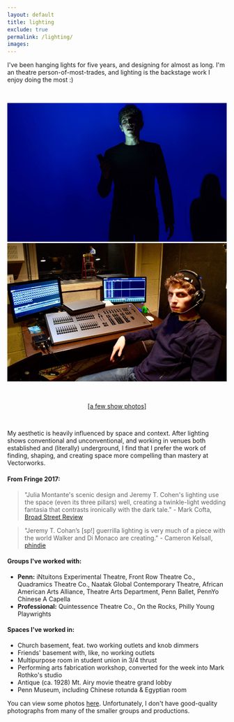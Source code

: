 ```yaml
---
layout: default
title: lighting
exclude: true
permalink: /lighting/
images:
---
```


I've been hanging lights for five years, and designing for almost as long. I'm an theatre person-of-most-trades, and lighting is the backstage work I enjoy doing the most :)

&nbsp;  

<div class="image-right"><img src="/images/metwo.jpg" alt="me" /></div>
<div class="image-right"><img src="/images/methree.jpg" alt="me" /></div>

&nbsp;  

<div align='center'><a href='https://www.dropbox.com/sh/jg85sutvfagwtfo/AACbtGJsPQAvRSPl5fYHrLQoa?dl=0more'>[a few show photos]</a></div>

&nbsp;  

My aesthetic is heavily influenced by space and context. After lighting shows conventional and unconventional, and working in venues both established and (literally) underground, I find that I prefer the work of finding, shaping, and creating space more compelling than mastery at Vectorworks.

#### From Fringe 2017:

> "Julia Montante's scenic design and Jeremy T. Cohen's lighting use the space (even its three pillars) well, creating a twinkle-light wedding fantasia that contrasts ironically with the dark tale." - Mark Cofta, [Broad Street Review](http://www.broadstreetreview.com/theater/philly-fringe-2017-on-the-rocks-the-grooms-a-fag)

> "Jeremy T. Cohan’s [sp!] guerrilla lighting is very much of a piece with the world Walker and Di Monaco are creating." - Cameron Kelsall, [phindie](http://phindie.com/15897-the-grooms-a-fag-the-brides-a-cunt-on-the-rocks-2017-fringe-review/)


#### Groups I've worked with:

* **Penn:** iNtuitons Experimental Theatre, Front Row Theatre Co., Quadramics Theatre Co., Naatak Global Contemporary Theatre, African American Arts Alliance, Theatre Arts Department, Penn Ballet, PennYo Chinese A Capella
* **Professional:** Quintessence Theatre Co., On the Rocks, Philly Young Playwrights

#### Spaces I've worked in:

* Church basement, feat. two working outlets and knob dimmers
* Friends' basement with, like, no working outlets
* Multipurpose room in student union in 3/4 thrust
* Performing arts fabrication workshop, converted for the week into Mark Rothko's studio
* Antique (ca. 1928) Mt. Airy movie theatre grand lobby
* Penn Museum, including Chinese rotunda & Egyptian room

You can view some photos [here](). Unfortunately, I don't have good-quality photographs from many of the smaller groups and productions.
